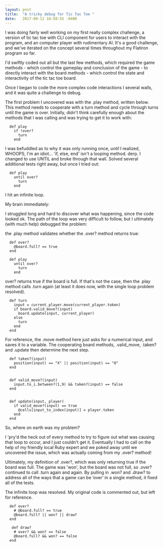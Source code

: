 ```yaml
---
layout: post
title:  "A tricky debug for Tic Tac Toe "
date:   2017-09-12 18:50:55 -0400
---
```



I was doing fairly well working on my first really complex challenge, a version of tic tac toe with CLI component for users to interact with the program, and an computer player with rudimentary AI. It's a good challenge, and we've iterated on the concept several times throughout my Flatiron program so far. 

I'd swiftly coded out all but the last few methods, which required the game methods - which control the gameplay and conclusion of the game - to directly interact with the board methods - which control the state and interactivity of the tic tac toe board.

Once I began to code the more complex code interactions I several walls, and it was quite a challenge to debug.  

The first problem I uncovered was with the .play method, written below. This method needs to cooperate with a turn method and cycle through turns until the game is over. Initially, didn't think carefully enough about the methods that I was calling and was trying to get it to work with:


```
  def play
    if !over?
      turn
    end 
```


I was befuddled as to why it was only running once, *until* I realized, WHOOPS, I'm an idiot...  'if, else, end'  isn't a looping method. derp. I changed to use UNTIL and broke through that wall. Solved several additional tests right away, but once I tried out: 


```
  def play
    until over?
      turn
    end 
```


I hit an infinite loop.

<blockquote class="imgur-embed-pub" lang="en" data-id="a/NXcHe"><a href="//imgur.com/NXcHe"></a></blockquote><script async src="//s.imgur.com/min/embed.js" charset="utf-8"></script>

My brain immediately:

<blockquote class="imgur-embed-pub" lang="en" data-id="a/Kbdl3"><a href="//imgur.com/Kbdl3"></a></blockquote><script async src="//s.imgur.com/min/embed.js" charset="utf-8"></script>


I struggled long and hard to discover what was happening, since the code looked ok. The path of the loop was very difficult to follow, but I ultimately (with much help) debugged the problem:

the .play method validates whether the .over? method returns true:


```
  def over?
    @board.full? == true
  end
```


```
  def play
    until over?
      turn
    end 
```


over? returns true if the board is full. 
If that's not the case, then the .play method calls .turn again (at least it does now, with the single loop problem resolved).


```
  def turn
    input = current_player.move(current_player.token)
    if board.valid_move?(input)
      board.update(input, current_player)
    else
      turn
    end
  end
```


For reference, the .move method here just asks for a numerical input, and saves it to a variable.
The cooperating board methods, .valid_move, .taken? and .update then determine the next step.


```
  def taken?(input)
    position(input) == "X" || position(input) == "O"
  end 


  def valid_move?(input)
    input.to_i.between?(1,9) && taken?(input) == false
  end 


  def update(input, player)
    if valid_move?(input) == true
      @cells[input_to_index(input)] = player.token
    end 
  end 
```

So, where on earth was my problem?

I 'pry'd the heck out of every method to try to figure out what was causing that loop to occur, and I just couldn't get it. Eventually I had to call on the help of my friendly local Ruby expert and we poked away until we uncovered the issue, which was actually coming from my .over? method!

Ultimately, my definition of .over?, which was only returning true if the board was full. The game was 'won', but the board was not full, so .over? continued to call .turn again and again. By pulling in .won? and .draw? to address all of the ways that a game can be ‘over’ in a single method, it fixed all of the tests.

The infinite loop was resolved.
My original code is commented out, but left for reference. 

```
  def over?
    # @board.full? == true
    @board.full? || won? || draw?
  end
```

``` 
   def draw?
    # over? && won? == false
    @board.full? && won? == false
  end
```





